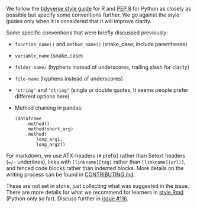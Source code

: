 We follow the [tidyverse style guide](https://style.tidyverse.org/) for R and
[PEP 8](https://www.python.org/dev/peps/pep-0008/) for Python as closely as
possible but specify some conventions further. We go against the style guides
only when it is considered that it will improve clarity.

Some specific conventions that were briefly discussed previously:

- `function_name()` and `method_name()` (snake_case, include parentheses)
- `variable_name` (snake_case)
- `folder-name/` (hyphens instead of underscores, trailing slash for clarity)
- `file-name` (hyphens instead of underscores)
- `'string'` and `"string"` (single or double quotes, It seems people prefer
  different options here)
- Method chaining in pandas:

    ```
    (dataframe
        .method()
        .method(short_arg)
        .method(
            long_arg1,
            long_arg2))
    ```

For markdown, we use ATX-headers (`#` prefix) rather than Setext headers (`=/-`
underlines), links with `[linkname][tag]` rather than `[linkname](url)]`, and
fenced code blocks rather than indented blocks. More details on the writing
process can be found in [CONTRIBUTING.md](CONTRIBUTING.md).

These are not set in stone, just collecting what was suggested in the issue.
There are more details for what we recommend for learners in
[style.Rmd](style.Rmd) (Python only so far). Discuss further in [issue
#116](https://github.com/merely-useful/merely-useful.github.io/issues/116).
